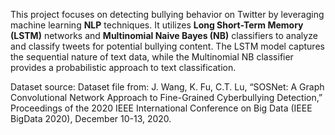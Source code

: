 This project focuses on detecting bullying behavior on Twitter by leveraging machine learning **NLP** techniques. It utilizes **Long Short-Term Memory (LSTM)** networks and **Multinomial Naive Bayes (NB)** classifiers to analyze and classify tweets for potential bullying content. The LSTM model captures the sequential nature of text data, while the Multinomial NB classifier provides a probabilistic approach to text classification.

Dataset source:
Dataset file from: J. Wang, K. Fu, C.T. Lu, “SOSNet: A Graph Convolutional Network Approach to Fine-Grained Cyberbullying Detection,” Proceedings of the 2020 IEEE International Conference on Big Data (IEEE BigData 2020), December 10-13, 2020.
